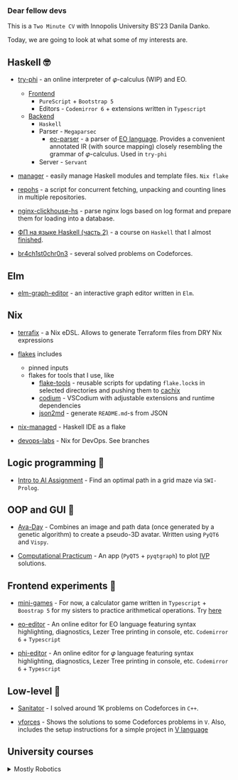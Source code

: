 ### Dear fellow devs

This is a `Two Minute CV` with Innopolis University BS'23 Danila Danko.

Today, we are going to look at what some of my interests are.

## Haskell 🤓

* [try-phi](https://github.com/objectionary/try-phi) - an online interpreter of 𝜑-calculus (WIP) and EO.

  * [Frontend](https://github.com/objectionary/try-phi/tree/main/front)
    * `PureScript` + `Bootstrap 5`
    * Editors - `Codemirror 6` + extensions written in `Typescript`
  * [Backend](https://github.com/objectionary/try-phi/tree/main/back)
    * `Haskell`
    * Parser - `Megaparsec`
      * [eo-parser](https://github.com/br4ch1st0chr0n3/eo-utils) - a parser of [EO language](https://github.com/objectionary/eo). Provides a convenient annotated IR (with source mapping) closely resembling the grammar of 𝜑-calculus. Used in `try-phi`
    * Server - `Servant`

* [manager](https://github.com/br4ch1st0chr0n3/flakes/blob/main/manager/README.md) - easily manage Haskell modules and template files. `Nix flake`

* [repohs](https://github.com/br4ch1st0chr0n3/repohs) - a script for concurrent fetching, unpacking and counting lines in multiple repositories.

* [nginx-clickhouse-hs](https://github.com/br4ch1st0chr0n3/nginx-clickhouse-hs) - parse nginx logs based on log format and prepare them for loading into a database.

* [ФП на языке Haskell (часть 2)](https://stepik.org/cert/1492090) - a course on `Haskell` that I almost [finished](https://stepik.org/users/124553190).

* [br4ch1st0chr0n3](https://codeforces.com/submissions/brachistochrone) - several solved problems on Codeforces.

## Elm

* [elm-graph-editor](https://github.com/br4ch1st0chr0n3/elm-graph-editor) - an interactive graph editor written in `Elm`.

## Nix

* [terrafix](https://github.com/br4ch1st0chr0n3/terrafix) - a Nix eDSL. Allows to generate Terraform files from DRY Nix expressions

* [flakes](https://github.com/br4ch1st0chr0n3/flakes) includes
  * pinned inputs
  * flakes for tools that I use, like
    * [flake-tools](https://github.com/br4ch1st0chr0n3/flakes/tree/main/flake-tools) - reusable scripts for updating `flake.lock`s in selected directories and pushing them to [cachix](https://www.cachix.org/)
    * [codium](https://github.com/br4ch1st0chr0n3/flakes/tree/main/codium) - VSCodium with adjustable extensions and runtime dependencies
    * [json2md](https://github.com/br4ch1st0chr0n3/flakes/tree/main/json2md) - generate `README.md`-s from JSON

* [nix-managed](https://github.com/br4ch1st0chr0n3/nix-managed) - Haskell IDE as a flake

* [devops-labs](https://github.com/br4ch1st0chr0n3/devops-labs) - Nix for DevOps. See branches

## Logic programming 🤯

* [Intro to AI Assignment](https://github.com/br4ch1st0chr0n3/AI) - Find an optimal path in a grid maze via `SWI-Prolog`.

## OOP and GUI 🥸

* [Ava-Day](https://github.com/RO-DIS/Ava-day) - Combines an image and path data (once generated by a genetic algorithm) to create a pseudo-3D avatar. Written using `PyQT6` and `Vispy`.

* [Computational Practicum](https://github.com/br4ch1st0chr0n3/ComputationalPracticum) - An app (`PyQT5` + `pyqtgraph`) to plot [IVP](https://en.wikipedia.org/wiki/Initial_value_problem) solutions.

## Frontend experiments 🤕

* [mini-games](https://github.com/br4ch1st0chr0n3/mini-games) - For now, a calculator game written in `Typescript` + `Boostrap 5` for my sisters to practice arithmetical operations. Try [here](https://br4ch1st0chr0n3.github.io/mini-games/)

* [eo-editor](https://github.com/br4ch1st0chr0n3/eo-editor) - An online editor for EO language featuring syntax highlighting, diagnostics, Lezer Tree printing in console, etc. `Codemirror 6` + `Typescript`

* [phi-editor](https://github.com/br4ch1st0chr0n3/phi-editor) - An online editor for 𝜑 language featuring syntax highlighting, diagnostics, Lezer Tree printing in console, etc. `Codemirror 6` + `Typescript`

## Low-level 🤠

* [Sanitator](https://codeforces.com/profile/sanitator) - I solved around 1K problems on Codeforces in `C++`.

* [vforces](https://github.com/br4ch1st0chr0n3/vforces) - Shows the solutions to some Codeforces problems in `V`. Also, includes the setup instructions for a simple project in [V language](https://github.com/vlang/v)

## University courses

<details>
 <summary>Mostly Robotics</summary>

* [Project 32](https://github.com/br4ch1st0chr0n3/Project-32) - A setup for an olympiad during `Differential Equations` F20 course. The rule was to use `Mathematica` for all solutions

* [F21-TM](https://github.com/br4ch1st0chr0n3/F21TM) - A repository for the `Theoretical mechanics` course. `Python`

* [F21-Meh](https://github.com/br4ch1st0chr0n3/F21Meh) - A repository for the `Mechatronics` course. `Python`

* [F21-FoR](https://github.com/br4ch1st0chr0n3/F21FoR) - A repository for the `Fundamentals of Robotics` course. `Python`

* [F21-RoS](https://github.com/br4ch1st0chr0n3/robotic_systems_labs) - A repository for the `Fundamentals of Robotics` course. `Python`

* [S22-MM](https://github.com/br4ch1st0chr0n3/M-and-Ms) - A repository for the `Fundamentals of Robotics` course. `Python`

* [S22-MM](https://github.com/br4ch1st0chr0n3/M-and-Ms) - A repository for the `Mechanics and Machines` course. `Python`

* [S22-ANC](https://github.com/br4ch1st0chr0n3/ANC) - A repository for the `Applied Nonlinear control` course. `Python`

* [S22-S&S](https://github.com/br4ch1st0chr0n3/S22-sensors-and-sensing) - A repository for the `Sensors and Sensing` course. `Python`

</details>